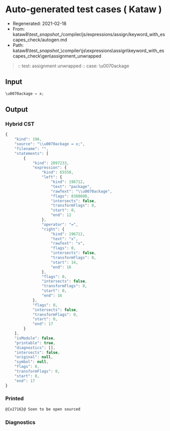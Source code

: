# Auto-generated test cases ( Kataw )
- Regenerated: 2021-02-18
- From: kataw8\test\__snapshot__/compiler/js/expressions/assign/keyword_with_escapes_check/autogen.md
- Path: kataw8\test\__snapshot__\compiler\js\expressions\assign\keyword_with_escapes_check\gen\assignment_unwrapped
> :: test: assignment unwrapped
> :: case: \u0070ackage
## Input

`````js
\u0070ackage = x;
`````

## Output

### Hybrid CST


```javascript
{
    "kind": 196,
    "source": "\\u0070ackage = x;",
    "filename": "",
    "statements": [
        {
            "kind": 2097233,
            "expression": {
                "kind": 65550,
                "left": {
                    "kind": 196712,
                    "text": "package",
                    "rawText": "\\u0070ackage",
                    "flags": 8388608,
                    "intersects": false,
                    "transformFlags": 0,
                    "start": 0,
                    "end": 12
                },
                "operator": "=",
                "right": {
                    "kind": 196712,
                    "text": "x",
                    "rawText": "x",
                    "flags": 0,
                    "intersects": false,
                    "transformFlags": 0,
                    "start": 14,
                    "end": 16
                },
                "flags": 0,
                "intersects": false,
                "transformFlags": 0,
                "start": 0,
                "end": 16
            },
            "flags": 0,
            "intersects": false,
            "transformFlags": 0,
            "start": 0,
            "end": 17
        }
    ],
    "isModule": false,
    "printable": true,
    "diagnostics": [],
    "intersects": false,
    "original": null,
    "symbol": null,
    "flags": 0,
    "transformFlags": 0,
    "start": 0,
    "end": 17
}
```

  
### Printed


```javascript
@{x2716}@ Soon to be open sourced
```

  
### Diagnostics


```javascript

```

